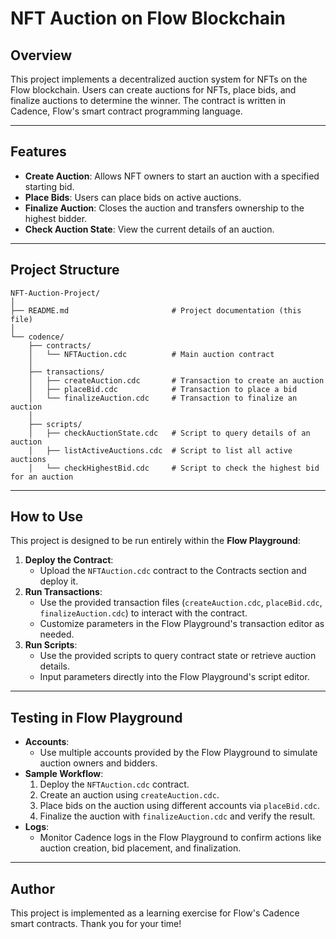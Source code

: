 # **NFT Auction on Flow Blockchain**

## **Overview**
This project implements a decentralized auction system for NFTs on the Flow blockchain. Users can create auctions for NFTs, place bids, and finalize auctions to determine the winner. The contract is written in Cadence, Flow's smart contract programming language.

---

## **Features**
- **Create Auction**: Allows NFT owners to start an auction with a specified starting bid.
- **Place Bids**: Users can place bids on active auctions.
- **Finalize Auction**: Closes the auction and transfers ownership to the highest bidder.
- **Check Auction State**: View the current details of an auction.

---

## **Project Structure**
```
NFT-Auction-Project/
│
├── README.md                       # Project documentation (this file)
│
└── codence/
    ├── contracts/
    │   └── NFTAuction.cdc          # Main auction contract
    │
    ├── transactions/
    │   ├── createAuction.cdc       # Transaction to create an auction
    │   ├── placeBid.cdc            # Transaction to place a bid
    │   └── finalizeAuction.cdc     # Transaction to finalize an auction
    │
    ├── scripts/
    │   ├── checkAuctionState.cdc   # Script to query details of an auction
    │   ├── listActiveAuctions.cdc  # Script to list all active auctions
    │   └── checkHighestBid.cdc     # Script to check the highest bid for an auction
```
---

## **How to Use**
This project is designed to be run entirely within the **Flow Playground**:
1. **Deploy the Contract**:
   - Upload the `NFTAuction.cdc` contract to the Contracts section and deploy it.
2. **Run Transactions**:
   - Use the provided transaction files (`createAuction.cdc`, `placeBid.cdc`, `finalizeAuction.cdc`) to interact with the contract.
   - Customize parameters in the Flow Playground's transaction editor as needed.
3. **Run Scripts**:
   - Use the provided scripts to query contract state or retrieve auction details.
   - Input parameters directly into the Flow Playground's script editor.

---

## **Testing in Flow Playground**
- **Accounts**:
  - Use multiple accounts provided by the Flow Playground to simulate auction owners and bidders.
- **Sample Workflow**:
  1. Deploy the `NFTAuction.cdc` contract.
  2. Create an auction using `createAuction.cdc`.
  3. Place bids on the auction using different accounts via `placeBid.cdc`.
  4. Finalize the auction with `finalizeAuction.cdc` and verify the result.
- **Logs**:
  - Monitor Cadence logs in the Flow Playground to confirm actions like auction creation, bid placement, and finalization.

---

## **Author**
This project is implemented as a learning exercise for Flow's Cadence smart contracts. Thank you for your time!
